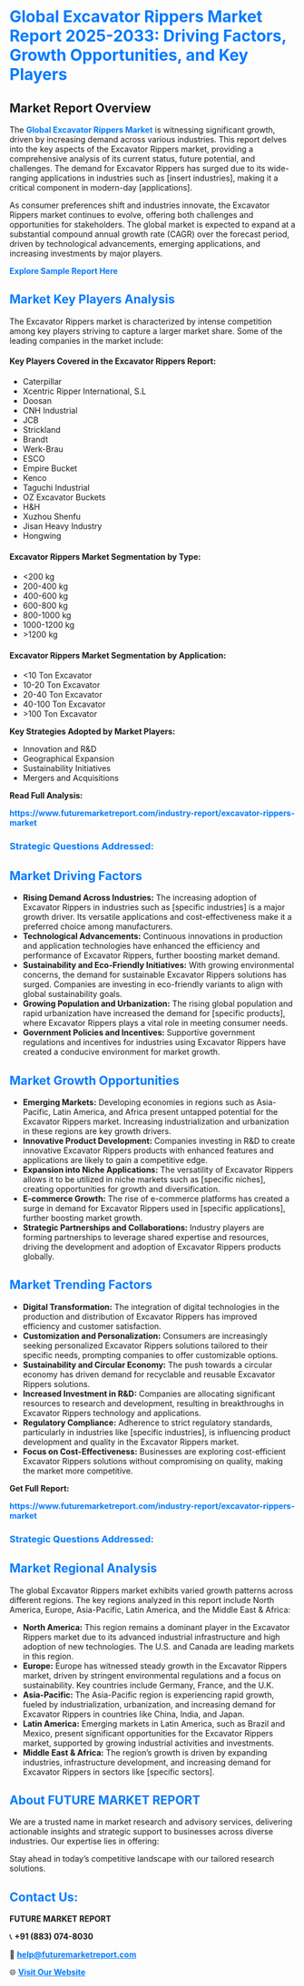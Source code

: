 <h1 style="color: #007BFF;">Global Excavator Rippers Market Report 2025-2033: Driving Factors, Growth Opportunities, and Key Players</h1>

<section id="overview">
<h2>Market Report Overview</h2>
<p>The <a href="https://www.futuremarketreport.com/industry-report/excavator-rippers-market" style="color: #007BFF; text-decoration: none;"><strong>Global Excavator Rippers Market</strong></a> is witnessing significant growth, driven by increasing demand across various industries. This report delves into the key aspects of the Excavator Rippers market, providing a comprehensive analysis of its current status, future potential, and challenges. The demand for Excavator Rippers has surged due to its wide-ranging applications in industries such as [insert industries], making it a critical component in modern-day [applications].</p>
<p>As consumer preferences shift and industries innovate, the Excavator Rippers market continues to evolve, offering both challenges and opportunities for stakeholders. The global market is expected to expand at a substantial compound annual growth rate (CAGR) over the forecast period, driven by technological advancements, emerging applications, and increasing investments by major players.</p>
</section>

<section id="overview">
<p><a href="https://www.futuremarketreport.com/request-sample/reportId=27462" style="color: #007BFF; text-decoration: none;"><strong>Explore Sample Report Here</strong></a></p>
</section>

<section id="key-players">
<h2 style="color: #007BFF;">Market Key Players Analysis</h2>
<p>The Excavator Rippers market is characterized by intense competition among key players striving to capture a larger market share. Some of the leading companies in the market include:</p>
<h4>Key Players Covered in the Excavator Rippers Report:</h4>
<ul><li>Caterpillar</li><li>Xcentric Ripper International, S.L</li><li>Doosan</li><li>CNH Industrial</li><li>JCB</li><li>Strickland</li><li>Brandt</li><li>Werk-Brau</li><li>ESCO</li><li>Empire Bucket</li><li>Kenco</li><li>Taguchi Industrial</li><li>OZ Excavator Buckets</li><li>H&amp;H</li><li>Xuzhou Shenfu</li><li>Jisan Heavy Industry</li><li>Hongwing</li></ul>
<h4>Excavator Rippers Market Segmentation by Type:</h4>
<ul><li>&lt;200 kg</li><li>200-400 kg</li><li>400-600 kg</li><li>600-800 kg</li><li>800-1000 kg</li><li>1000-1200 kg</li><li>&gt;1200 kg</li></ul>

<h4>Excavator Rippers Market Segmentation by Application:</h4>
<ul><li>&lt;10 Ton Excavator</li><li>10-20 Ton Excavator</li><li>20-40 Ton Excavator</li><li>40-100 Ton Excavator</li><li>&gt;100 Ton Excavator</li></ul>
<p><strong>Key Strategies Adopted by Market Players:</strong></p>
<ul>
<li>Innovation and R&D</li>
<li>Geographical Expansion</li>
<li>Sustainability Initiatives</li>
<li>Mergers and Acquisitions</li>
</ul>
</section>

<section>
<p><strong>Read Full Analysis: </strong></p><a href="https://www.futuremarketreport.com/industry-report/excavator-rippers-market" style="color: #007BFF; text-decoration: none;"><strong>https://www.futuremarketreport.com/industry-report/excavator-rippers-market</strong></a>
<h3 style="color: #007BFF;">Strategic Questions Addressed:</h3>
</section>

<section id="driving-factors">
<h2 style="color: #007BFF;">Market Driving Factors</h2>
<ul>
<li><strong>Rising Demand Across Industries:</strong> The increasing adoption of Excavator Rippers in industries such as [specific industries] is a major growth driver. Its versatile applications and cost-effectiveness make it a preferred choice among manufacturers.</li>
<li><strong>Technological Advancements:</strong> Continuous innovations in production and application technologies have enhanced the efficiency and performance of Excavator Rippers, further boosting market demand.</li>
<li><strong>Sustainability and Eco-Friendly Initiatives:</strong> With growing environmental concerns, the demand for sustainable Excavator Rippers solutions has surged. Companies are investing in eco-friendly variants to align with global sustainability goals.</li>
<li><strong>Growing Population and Urbanization:</strong> The rising global population and rapid urbanization have increased the demand for [specific products], where Excavator Rippers plays a vital role in meeting consumer needs.</li>
<li><strong>Government Policies and Incentives:</strong> Supportive government regulations and incentives for industries using Excavator Rippers have created a conducive environment for market growth.</li>
</ul>
</section>

<section id="growth-opportunities">
<h2 style="color: #007BFF;">Market Growth Opportunities</h2>
<ul>
<li><strong>Emerging Markets:</strong> Developing economies in regions such as Asia-Pacific, Latin America, and Africa present untapped potential for the Excavator Rippers market. Increasing industrialization and urbanization in these regions are key growth drivers.</li>
<li><strong>Innovative Product Development:</strong> Companies investing in R&D to create innovative Excavator Rippers products with enhanced features and applications are likely to gain a competitive edge.</li>
<li><strong>Expansion into Niche Applications:</strong> The versatility of Excavator Rippers allows it to be utilized in niche markets such as [specific niches], creating opportunities for growth and diversification.</li>
<li><strong>E-commerce Growth:</strong> The rise of e-commerce platforms has created a surge in demand for Excavator Rippers used in [specific applications], further boosting market growth.</li>
<li><strong>Strategic Partnerships and Collaborations:</strong> Industry players are forming partnerships to leverage shared expertise and resources, driving the development and adoption of Excavator Rippers products globally.</li>
</ul>
</section>

<section id="trending-factors">
<h2 style="color: #007BFF;">Market Trending Factors</h2>
<ul>
<li><strong>Digital Transformation:</strong> The integration of digital technologies in the production and distribution of Excavator Rippers has improved efficiency and customer satisfaction.</li>
<li><strong>Customization and Personalization:</strong> Consumers are increasingly seeking personalized Excavator Rippers solutions tailored to their specific needs, prompting companies to offer customizable options.</li>
<li><strong>Sustainability and Circular Economy:</strong> The push towards a circular economy has driven demand for recyclable and reusable Excavator Rippers solutions.</li>
<li><strong>Increased Investment in R&D:</strong> Companies are allocating significant resources to research and development, resulting in breakthroughs in Excavator Rippers technology and applications.</li>
<li><strong>Regulatory Compliance:</strong> Adherence to strict regulatory standards, particularly in industries like [specific industries], is influencing product development and quality in the Excavator Rippers market.</li>
<li><strong>Focus on Cost-Effectiveness:</strong> Businesses are exploring cost-efficient Excavator Rippers solutions without compromising on quality, making the market more competitive.</li>
</ul>
</section>

<section>
<p><strong>Get Full Report: </strong></p><a href="https://www.futuremarketreport.com/industry-report/excavator-rippers-market" style="color: #007BFF; text-decoration: none;"><strong>https://www.futuremarketreport.com/industry-report/excavator-rippers-market</strong></a>
<h3 style="color: #007BFF;">Strategic Questions Addressed:</h3>
</section>


<section id="regional-analysis">
<h2 style="color: #007BFF;">Market Regional Analysis</h2>
<p>The global Excavator Rippers market exhibits varied growth patterns across different regions. The key regions analyzed in this report include North America, Europe, Asia-Pacific, Latin America, and the Middle East & Africa:</p>
<ul>
<li><strong>North America:</strong> This region remains a dominant player in the Excavator Rippers market due to its advanced industrial infrastructure and high adoption of new technologies. The U.S. and Canada are leading markets in this region.</li>
<li><strong>Europe:</strong> Europe has witnessed steady growth in the Excavator Rippers market, driven by stringent environmental regulations and a focus on sustainability. Key countries include Germany, France, and the U.K.</li>
<li><strong>Asia-Pacific:</strong> The Asia-Pacific region is experiencing rapid growth, fueled by industrialization, urbanization, and increasing demand for Excavator Rippers in countries like China, India, and Japan.</li>
<li><strong>Latin America:</strong> Emerging markets in Latin America, such as Brazil and Mexico, present significant opportunities for the Excavator Rippers market, supported by growing industrial activities and investments.</li>
<li><strong>Middle East & Africa:</strong> The region’s growth is driven by expanding industries, infrastructure development, and increasing demand for Excavator Rippers in sectors like [specific sectors].</li>
</ul>
</section>

<footer>
<h2 style="color: #007BFF;">About FUTURE MARKET REPORT</h2>
<p>We are a trusted name in market research and advisory services, delivering actionable insights and strategic support to businesses across diverse industries. Our expertise lies in offering:</p>

<p>Stay ahead in today’s competitive landscape with our tailored research solutions.</p>

<h2 style="color: #007BFF;">Contact Us:</h2>
<p><strong>FUTURE MARKET REPORT</strong></p>
<p>📞 <strong>+91 (883) 074-8030</strong></p>
<p>📧 <strong><a href="mailto:help@futuremarketreport.com" style="color: #007BFF;">help@futuremarketreport.com</a></strong></p>
<p>🌐 <strong><a href="https://www.futuremarketreport.com/" style="color: #007BFF;">Visit Our Website</a></strong></p>
</footer>